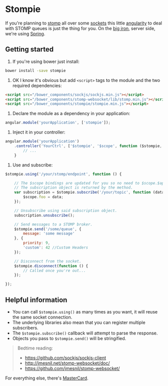 # Stompie

If you're planning to [stomp](http://jmesnil.net/stomp-websocket/doc/) all over some [sockets](https://github.com/sockjs/sockjs-client) this little [angularity](https://angularjs.org) to deal with STOMP queues is
just the thing for you. On the [big iron](http://en.wikipedia.org/wiki/Big_iron), server side, we're using [Spring](http://docs.spring.io/spring/docs/current/spring-framework-reference/html/websocket.html#websocket-stomp-enable).

## Getting started

1. If you're using bower just install:

```bash
bower install -save stompie
```

1. OK I know it's obvious but add `<script>` tags to the module and the two required dependencies:

```html
<script src="/bower_components/sockjs/sockjs.min.js"></script>
<script src="/bower_components/stomp-websocket/lib/stomp.min.js"></script>
<script src="/bower_components/stompie/stompie.min.js"></script>
```

1. Declare the module as a dependency in your application:

```js
angular.module('yourApplication', ['stompie']);
```

1. Inject it in your controller:

```js
angular.module('yourApplication')
    .controller('YourCtrl', ['$stompie', '$scope', function ($stompie, $scope) {
        // ...
    }
```

1. Use and subscribe:

```js
$stompie.using('/your/stomp/endpoint', function () {

    // The $scope bindings are updated for you so no need to $scope.$apply.
    // The subscription object is returned by the method.
    var subscription = $stompie.subscribe('/your/topic', function (data) {
        $scope.foo = data;
    });

    // Unsubscribe using said subscription object.
    subscription.unsubscribe();

    // Send messages to a STOMP broker.
    $stompie.send('/some/queue', {
        message: 'some message'
    }, {
        priority: 9,
        'custom': 42 //Custom Headers
    });

    // Disconnect from the socket.
    $stompie.disconnect(function () {
        // Called once you're out...
    });

});
```

## Helpful information

* You can call `$stompie.using()` as many times as you want, it will reuse the same socket connection.
* The underlying libraries also mean that you can register multiple subscribers.
* The `$stompie.subscribe()` callback will attempt to parse the response.
* Objects you pass to `$stompie.send()` will be stringified.

> Bedtime reading:
> * https://github.com/sockjs/sockjs-client
> * http://jmesnil.net/stomp-websocket/doc/
> * https://github.com/jmesnil/stomp-websocket/

For everything else, there's [MasterCard](http://en.wikipedia.org/wiki/MasterCard#Advertising).
